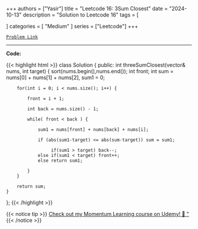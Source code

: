 
+++
authors = ["Yasir"]
title = "Leetcode 16: 3Sum Closest"
date = "2024-10-13"
description = "Solution to Leetcode 16"
tags = [
    
]
categories = [
    "Medium"
]
series = ["Leetcode"]
+++



[`Problem Link`](https://leetcode.com/problems/3sum-closest/description/)

---

**Code:**

{{< highlight html >}}
class Solution {
public:
    int threeSumClosest(vector<int>& nums, int target) {
        sort(nums.begin(),nums.end());
        int front;
        int sum = nums[0] + nums[1] + nums[2], sum1 = 0;

        for(int i = 0; i < nums.size(); i++) {

            front = i + 1;

            int back = nums.size() - 1;

            while( front < back ) {

                sum1 = nums[front] + nums[back] + nums[i];

                if (abs(sum1-target) <= abs(sum-target)) sum = sum1;

                     if(sum1 > target) back--;
                else if(sum1 < target) front++;
                else return sum1;

            }
        }

        return sum;
    }
};
{{< /highlight >}}


{{< notice tip >}}
[Check out my Momentum Learning course on Udemy! 🚀 "](https://www.udemy.com/course/blind-75-the-data-structures-and-algorithms-essentials/)
{{< /notice >}}

